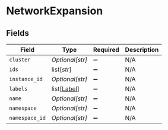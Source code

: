 # NetworkExpansion


## Fields

| Field                                       | Type                                        | Required                                    | Description                                 |
| ------------------------------------------- | ------------------------------------------- | ------------------------------------------- | ------------------------------------------- |
| `cluster`                                   | *Optional[str]*                             | :heavy_minus_sign:                          | N/A                                         |
| `ids`                                       | list[*str*]                                 | :heavy_minus_sign:                          | N/A                                         |
| `instance_id`                               | *Optional[str]*                             | :heavy_minus_sign:                          | N/A                                         |
| `labels`                                    | list[[Label](../../models/shared/label.md)] | :heavy_minus_sign:                          | N/A                                         |
| `name`                                      | *Optional[str]*                             | :heavy_minus_sign:                          | N/A                                         |
| `namespace`                                 | *Optional[str]*                             | :heavy_minus_sign:                          | N/A                                         |
| `namespace_id`                              | *Optional[str]*                             | :heavy_minus_sign:                          | N/A                                         |